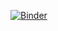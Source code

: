 [![Binder](https://mybinder.org/badge_logo.svg)](https://mybinder.org/v2/gh/trmcnealy/trmcnealy.github.io/master?filepath=Notebooks%2FTexasOilGasProduction.ipynb)
